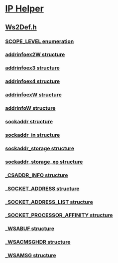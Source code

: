 # [IP Helper](../_iphlp/index.md)
## [Ws2Def.h](index.md)
### [SCOPE_LEVEL enumeration](../ws2def/ne-ws2def-scope_level.md)
### [addrinfoex2W structure](../ws2def/ns-ws2def-addrinfoex2w.md)
### [addrinfoex3 structure](../ws2def/ns-ws2def-addrinfoex3.md)
### [addrinfoex4 structure](../ws2def/ns-ws2def-addrinfoex4.md)
### [addrinfoexW structure](../ws2def/ns-ws2def-addrinfoexw.md)
### [addrinfoW structure](../ws2def/ns-ws2def-addrinfow.md)
### [sockaddr structure](../ws2def/ns-ws2def-sockaddr.md)
### [sockaddr_in structure](../ws2def/ns-ws2def-sockaddr_in.md)
### [sockaddr_storage structure](../ws2def/ns-ws2def-sockaddr_storage.md)
### [sockaddr_storage_xp structure](../ws2def/ns-ws2def-sockaddr_storage_xp.md)
### [_CSADDR_INFO structure](../ws2def/ns-ws2def-_csaddr_info.md)
### [_SOCKET_ADDRESS structure](../ws2def/ns-ws2def-_socket_address.md)
### [_SOCKET_ADDRESS_LIST structure](../ws2def/ns-ws2def-_socket_address_list.md)
### [_SOCKET_PROCESSOR_AFFINITY structure](../ws2def/ns-ws2def-_socket_processor_affinity.md)
### [_WSABUF structure](../ws2def/ns-ws2def-_wsabuf.md)
### [_WSACMSGHDR structure](../ws2def/ns-ws2def-_wsacmsghdr.md)
### [_WSAMSG structure](../ws2def/ns-ws2def-_wsamsg.md)
